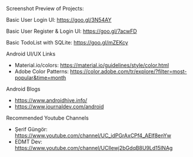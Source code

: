 Screenshot Preview of Projects:

Basic User Login UI: https://goo.gl/3N54AY

Basic User Register & Login UI: https://goo.gl/7acwFD

Basic TodoList with SQLite: https://goo.gl/mZEKcy



Android UI/UX Links
- Material.io/colors: https://material.io/guidelines/style/color.html
- Adobe Color Patterns: https://color.adobe.com/tr/explore/?filter=most-popular&time=month

Android Blogs
- https://www.androidhive.info/
- https://www.journaldev.com/android

Recommended Youtube Channels

- Şerif Güngör: https://www.youtube.com/channel/UC_idPGrAxCPf4_AElf8enYw
- EDMT Dev: https://www.youtube.com/channel/UCllewj2bGdqB8U9Ld15INAg
